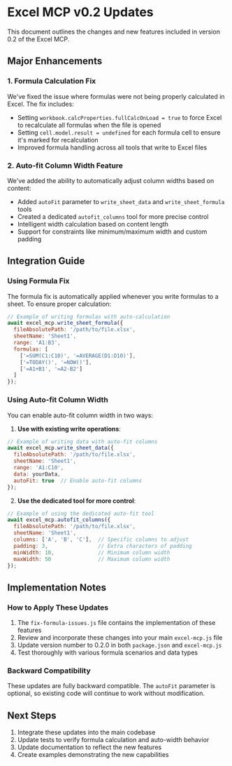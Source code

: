 # Excel MCP v0.2 Updates

This document outlines the changes and new features included in version 0.2 of the Excel MCP.

## Major Enhancements

### 1. Formula Calculation Fix

We've fixed the issue where formulas were not being properly calculated in Excel. The fix includes:

- Setting `workbook.calcProperties.fullCalcOnLoad = true` to force Excel to recalculate all formulas when the file is opened
- Setting `cell.model.result = undefined` for each formula cell to ensure it's marked for recalculation
- Improved formula handling across all tools that write to Excel files

### 2. Auto-fit Column Width Feature

We've added the ability to automatically adjust column widths based on content:

- Added `autoFit` parameter to `write_sheet_data` and `write_sheet_formula` tools
- Created a dedicated `autofit_columns` tool for more precise control
- Intelligent width calculation based on content length
- Support for constraints like minimum/maximum width and custom padding

## Integration Guide

### Using Formula Fix

The formula fix is automatically applied whenever you write formulas to a sheet. To ensure proper calculation:

```javascript
// Example of writing formulas with auto-calculation
await excel_mcp.write_sheet_formula({
  fileAbsolutePath: '/path/to/file.xlsx',
  sheetName: 'Sheet1',
  range: 'A1:B3',
  formulas: [
    ['=SUM(C1:C10)', '=AVERAGE(D1:D10)'],
    ['=TODAY()', '=NOW()'],
    ['=A1+B1', '=A2-B2']
  ]
});
```

### Using Auto-fit Column Width

You can enable auto-fit column width in two ways:

1. **Use with existing write operations**:

```javascript
// Example of writing data with auto-fit columns
await excel_mcp.write_sheet_data({
  fileAbsolutePath: '/path/to/file.xlsx',
  sheetName: 'Sheet1',
  range: 'A1:C10',
  data: yourData,
  autoFit: true  // Enable auto-fit columns
});
```

2. **Use the dedicated tool for more control**:

```javascript
// Example of using the dedicated auto-fit tool
await excel_mcp.autofit_columns({
  fileAbsolutePath: '/path/to/file.xlsx',
  sheetName: 'Sheet1',
  columns: ['A', 'B', 'C'],  // Specific columns to adjust
  padding: 3,                // Extra characters of padding
  minWidth: 10,              // Minimum column width
  maxWidth: 50               // Maximum column width
});
```

## Implementation Notes

### How to Apply These Updates

1. The `fix-formula-issues.js` file contains the implementation of these features
2. Review and incorporate these changes into your main `excel-mcp.js` file
3. Update version number to 0.2.0 in both `package.json` and `excel-mcp.js`
4. Test thoroughly with various formula scenarios and data types

### Backward Compatibility

These updates are fully backward compatible. The `autoFit` parameter is optional, so existing code will continue to work without modification.

## Next Steps

1. Integrate these updates into the main codebase
2. Update tests to verify formula calculation and auto-width behavior
3. Update documentation to reflect the new features
4. Create examples demonstrating the new capabilities
